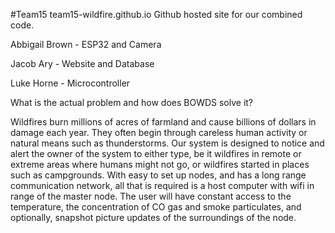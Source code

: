 #Team15
team15-wildfire.github.io
Github hosted site for our combined code.

Abbigail Brown - ESP32 and Camera

Jacob Ary - Website and Database

Luke Horne - Microcontroller

What is the actual problem and how does BOWDS solve it?

Wildfires burn millions of acres of farmland and cause billions of dollars  in damage each year. They often begin through careless human activity or natural means such as thunderstorms. Our system is designed to notice and alert the owner of the system to either type, be it wildfires in remote or extreme areas where humans might not go, or wildfires started in places such as campgrounds. With easy to set up nodes, and has a long range communication network, all that is required is a host computer with wifi in range of the master node. The user will have constant access to the temperature, the concentration of CO gas and smoke particulates, and optionally, snapshot picture updates of the surroundings of the node.




